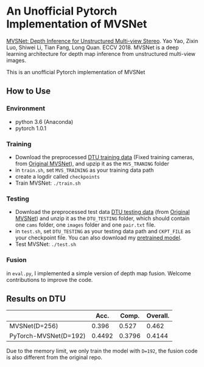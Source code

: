 # An Unofficial Pytorch Implementation of MVSNet

[MVSNet: Depth Inference for Unstructured Multi-view Stereo](https://arxiv.org/abs/1804.02505). Yao Yao, Zixin Luo, Shiwei Li, Tian Fang, Long Quan. ECCV 2018. MVSNet is a deep learning architecture for depth map inference from unstructured multi-view images.

This is an unofficial Pytorch implementation of MVSNet

## How to Use

### Environment
* python 3.6 (Anaconda)
* pytorch 1.0.1

### Training

* Download the preprocessed [DTU training data](https://drive.google.com/file/d/1eDjh-_bxKKnEuz5h-HXS7EDJn59clx6V/view) (Fixed training cameras, from [Original MVSNet](https://github.com/YoYo000/MVSNet)), and upzip it as the ``MVS_TRANING`` folder
* in ``train.sh``, set ``MVS_TRAINING`` as your training data path
* create a logdir called ``checkpoints``
* Train MVSNet: ``./train.sh``

### Testing

* Download the preprocessed test data [DTU testing data](https://drive.google.com/open?id=135oKPefcPTsdtLRzoDAQtPpHuoIrpRI_) (from [Original MVSNet](https://github.com/YoYo000/MVSNet)) and unzip it as the ``DTU_TESTING`` folder, which should contain one ``cams`` folder, one ``images`` folder and one ``pair.txt`` file.
* in ``test.sh``, set ``DTU_TESTING`` as your testing data path and ``CKPT_FILE`` as your checkpoint file. You can also download my [pretrained model](https://drive.google.com/file/d/1j2I_LNKb9JeCl6wdA7hh8z1WgVQZfLU9/view?usp=sharing).
* Test MVSNet: ``./test.sh``

### Fusion

in ``eval.py``, I implemented a simple version of depth map fusion. Welcome contributions to improve the code.


## Results on DTU

|                       | Acc.   | Comp.  | Overall. |
|-----------------------|--------|--------|----------|
| MVSNet(D=256)         | 0.396  | 0.527  | 0.462    |
| PyTorch-MVSNet(D=192) | 0.4492 | 0.3796 | 0.4144   |

Due to the memory limit, we only train the model with ``D=192``, the fusion code is also different from the original repo.
